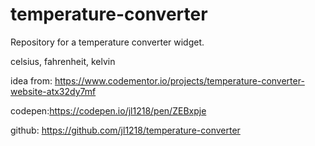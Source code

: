 # temperature-converter
Repository for a temperature converter widget.

celsius, fahrenheit, kelvin

idea from: https://www.codementor.io/projects/temperature-converter-website-atx32dy7mf

codepen:https://codepen.io/jl1218/pen/ZEBxpje

github: https://github.com/jl1218/temperature-converter
